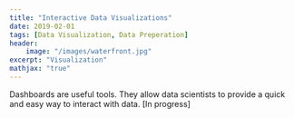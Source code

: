 ```yaml
---
title: "Interactive Data Visualizations"
date: 2019-02-01
tags: [Data Visualization, Data Preperation]
header: 
    image: "/images/waterfront.jpg"
excerpt: "Visualization"
mathjax: "true"
---
```



Dashboards are useful tools. They allow data scientists to provide a quick and easy way to interact with data.
[In progress]

